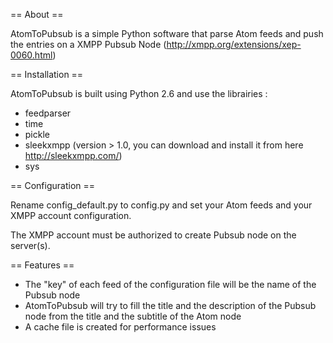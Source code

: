 == About ==

AtomToPubsub is a simple Python software that parse Atom feeds and push
the entries on a XMPP Pubsub Node (http://xmpp.org/extensions/xep-0060.html)

== Installation ==

AtomToPubsub is built using Python 2.6 and use the librairies :
- feedparser
- time
- pickle
- sleekxmpp (version > 1.0, you can download and install it from here http://sleekxmpp.com/)
- sys

== Configuration ==

Rename config_default.py to config.py and set your Atom feeds and your
XMPP account configuration.

The XMPP account must be authorized to create Pubsub node on the server(s).

== Features ==

- The "key" of each feed of the configuration file will be the name of
the Pubsub node
- AtomToPubsub will try to fill the title and the description of the
Pubsub node from the title and the subtitle of the Atom node
- A cache file is created for performance issues
